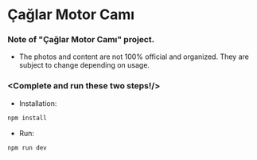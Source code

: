 # Çağlar Motor Camı 

### Note of "Çağlar Motor Camı" project.
- The photos and content are not 100% official and organized. They are subject to change depending on usage.

### <Complete and run these two steps!/>
  
* Installation:
````bash
npm install
`````
* Run:
````bash
npm run dev
````
